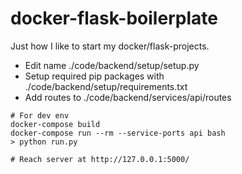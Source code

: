 # docker-flask-boilerplate

Just how I like to start my docker/flask-projects.

- Edit name ./code/backend/setup/setup.py
- Setup required pip packages with ./code/backend/setup/requirements.txt
- Add routes to ./code/backend/services/api/routes

```
# For dev env
docker-compose build
docker-compose run --rm --service-ports api bash
> python run.py

# Reach server at http://127.0.0.1:5000/
```
